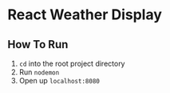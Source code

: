 # React Weather Display
## How To Run
1. `cd` into the root project directory
2. Run `nodemon`
3. Open up `localhost:8080`
